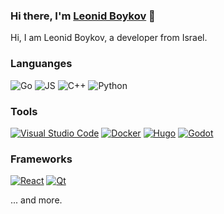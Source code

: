 ### Hi there, I'm [Leonid Boykov](https://leonidboykov.com) :wave:

Hi, I am Leonid Boykov, a developer from Israel.

### Languanges
![Go][golang-badge]
![JS][js-badge]
![C++][cpp-badge]
![Python][python-badge]

### Tools
[![Visual Studio Code][vscode-badge]](https://code.visualstudio.com/)
[![Docker][docker-badge]](https://www.docker.com/)
[![Hugo][hugo-badge]](https://gohugo.io/)
[![Godot][godot-badge]](https://godotengine.org/)

### Frameworks

[![React][react-badge]](https://reactjs.org/)
[![Qt][qt-badge]](https://qt.io/)

... and more.

[vscode-badge]: https://img.shields.io/badge/editor-visual%20studio%20code-blue?style=flat-square&logo=visual-studio-code&logoColor=white
[docker-badge]: https://img.shields.io/badge/containers-docker-blue?style=flat-square&logo=docker&logoColor=white
[hugo-badge]: https://img.shields.io/badge/site%20generator-hugo-blue?style=flat-square&logo=hugo&logoColor=white
[godot-badge]: https://img.shields.io/badge/engine-godot-blue?style=flat-square&logo=godot-engine&logoColor=white
[golang-badge]: https://img.shields.io/badge/language-go-blue?style=flat-square&logo=go&logoColor=white
[js-badge]: https://img.shields.io/badge/language-js-blue?style=flat-square&logo=javascript&logoColor=white
[cpp-badge]: https://img.shields.io/badge/language-c++-blue?style=flat-square&logo=c%2b%2b&logoColor=white
[python-badge]: https://img.shields.io/badge/language-python-blue?style=flat-square&logo=python&logoColor=white
[react-badge]: https://img.shields.io/badge/library-react-blueviolet?style=flat-square&logo=react&logoColor=white
[qt-badge]: https://img.shields.io/badge/library-qt-brightgreen?style=flat-square&logo=qt&logoColor=white

<!--
**leonidboykov/leonidboykov** is a ✨ _special_ ✨ repository because its `README.md` (this file) appears on your GitHub profile.

Here are some ideas to get you started:

- 🔭 I’m currently working on ...
- 🌱 I’m currently learning ...
- 👯 I’m looking to collaborate on ...
- 🤔 I’m looking for help with ...
- 💬 Ask me about ...
- 📫 How to reach me: ...
- 😄 Pronouns: ...
- ⚡ Fun fact: ...
-->
